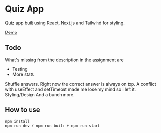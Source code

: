 # Quiz App

Quiz app built using React, Next.js and Tailwind for styling.

[Demo](quizapp.burlinolle.vercel.app)

## Todo

What's missing from the description in the assignment are

- Testing
- More stats

Shuffle answers. Right now the correct answer is always on top.
A conflict with useEffect and setTimeout made me lose my mind so i left it.
Styling/Design
And a bunch more.

## How to use

```
npm install
npm run dev / npm run build + npm run start

```
